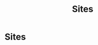 ﻿---
uid: sites
topic: sites
locale: en
title: Sites
dnneditions: DNN Platform, Evoq Content,Evoq Engage
dnnversion: 09.02.00
parent-topic: administrators
related-topics:
---

# Sites
